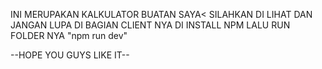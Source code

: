 INI MERUPAKAN KALKULATOR BUATAN SAYA< SILAHKAN DI LIHAT DAN JANGAN LUPA DI BAGIAN CLIENT NYA DI INSTALL NPM
LALU RUN FOLDER NYA "npm run dev"

--HOPE YOU GUYS LIKE IT--
